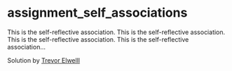 assignment_self_associations
============================

This is the self-reflective association. This is the self-reflective association. This is the self-reflective association. This is the self-reflective association...

Solution by [Trevor Elwelll](http://trevorelwell.me)
